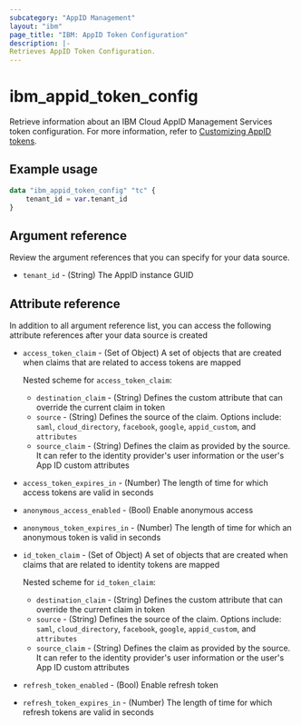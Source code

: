 ```yaml
---
subcategory: "AppID Management"
layout: "ibm"
page_title: "IBM: AppID Token Configuration"
description: |-
Retrieves AppID Token Configuration.
---
```


# ibm_appid_token_config
Retrieve information about an IBM Cloud AppID Management Services token configuration. For more information, refer to [Customizing AppID tokens](https://cloud.ibm.com/docs/appid?topic=appid-customizing-tokens).

## Example usage

```terraform
data "ibm_appid_token_config" "tc" {
    tenant_id = var.tenant_id
}
```

## Argument reference
Review the argument references that you can specify for your data source.

- `tenant_id` - (String) The AppID instance GUID

## Attribute reference
In addition to all argument reference list, you can access the following attribute references after your data source is created

- `access_token_claim` - (Set of Object) A set of objects that are created when claims that are related to access tokens are mapped

    Nested scheme for `access_token_claim`:
    - `destination_claim` - (String) Defines the custom attribute that can override the current claim in token
    - `source` - (String) Defines the source of the claim. Options include: `saml`, `cloud_directory`, `facebook`, `google`, `appid_custom`, and `attributes`
    - `source_claim` - (String) Defines the claim as provided by the source. It can refer to the identity provider's user information or the user's App ID custom attributes

- `access_token_expires_in` - (Number) The length of time for which access tokens are valid in seconds
- `anonymous_access_enabled` - (Bool) Enable anonymous access
- `anonymous_token_expires_in` - (Number) The length of time for which an anonymous token is valid in seconds
- `id_token_claim` - (Set of Object) A set of objects that are created when claims that are related to identity tokens are mapped

    Nested scheme for `id_token_claim`:
    - `destination_claim` - (String) Defines the custom attribute that can override the current claim in token
    - `source` - (String) Defines the source of the claim. Options include: `saml`, `cloud_directory`, `facebook`, `google`, `appid_custom`, and `attributes`
    - `source_claim` - (String) Defines the claim as provided by the source. It can refer to the identity provider's user information or the user's App ID custom attributes
    
- `refresh_token_enabled` - (Bool) Enable refresh token
- `refresh_token_expires_in` - (Number) The length of time for which refresh tokens are valid in seconds

